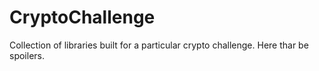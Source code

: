 CryptoChallenge
===============

Collection of libraries built for a particular crypto challenge. Here thar be spoilers.
